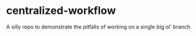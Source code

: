 # centralized-workflow
A silly repo to demonstrate the pitfalls of working on a single big ol' branch
